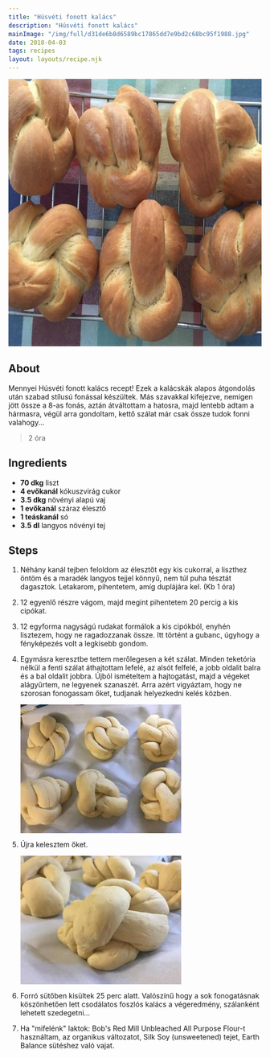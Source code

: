 ```yaml
---
title: "Húsvéti fonott kalács"
description: "Húsvéti fonott kalács"
mainImage: "/img/full/d31de6b8d6589bc17865dd7e9bd2c68bc95f1988.jpg"
date: 2018-04-03
tags: recipes
layout: layouts/recipe.njk
---
```

                            
<p align="center"><a href="https://cookpad.com/hu/receptek/4697223-husveti-fonott-kalacs" rel="Recipe source page"><img width="751" height="532" src="/img/full/d31de6b8d6589bc17865dd7e9bd2c68bc95f1988.jpg"/></a></p>

## About
Mennyei Húsvéti fonott kalács recept! Ezek a kalácskák alapos átgondolás után szabad stílusú fonással készültek. Más szavakkal kifejezve, nemigen jött össze a 8-as fonás, aztán átváltottam a hatosra, majd lentebb adtam a hármasra, végül arra gondoltam, kettő szálat már csak össze tudok fonni valahogy...

> 2 óra 

## Ingredients
* **70 dkg** liszt
* **4 evőkanál** kókuszvirág cukor
* **3.5 dkg** növényi alapú vaj
* **1 evőkanál** száraz élesztő
* **1 teáskanál** só
* **3.5 dl** langyos növényi tej

## Steps

1. Néhány kanál tejben feloldom az élesztőt egy kis cukorral, a liszthez öntöm és a maradék langyos tejjel könnyű, nem túl puha tésztát dagasztok. Letakarom, pihentetem, amíg duplájára kel. (Kb 1 óra)
 
    <div style="clear: both"/>

2. 12 egyenlő részre vágom, majd megint pihentetem 20 percig a kis cipókat.
 
    <div style="clear: both"/>

3. 12 egyforma nagyságú rudakat formálok a kis cipókból, enyhén lisztezem, hogy ne ragadozzanak össze. Itt történt a gubanc, úgyhogy a fényképezés volt a legkisebb gondom.
 
    <div style="clear: both"/>

4. Egymásra keresztbe tettem merőlegesen a két szálat. Minden teketória nélkül a fenti szálat áthajtottam lefelé, az alsót felfelé, a jobb oldalit balra és a bal oldalit jobbra. Újból ismételtem a hajtogatást, majd a végeket alágyűrtem, ne legyenek szanaszét. Arra azért vigyáztam, hogy ne szorosan fonogassam őket, tudjanak helyezkedni kelés közben.
 
    <p><img width="320" height="256" align="left" src="/img/full/cdfec9d07662918d0cf9cada5ef88150f3e88ab0.jpg"/></p><div style="clear: both"/>

5. Újra kelesztem őket.
 
    <p><img width="320" height="256" align="left" src="/img/full/6768e5cd8b69db0c57adbaf3312a787b249b3bf9.jpg"/></p><div style="clear: both"/>

6. Forró sütőben kisültek 25 perc alatt. Valószínű hogy a sok fonogatásnak köszönhetően lett csodálatos foszlós kalács a végeredmény, szálanként lehetett szedegetni...
 
    <div style="clear: both"/>

7. Ha "mifelénk" laktok: Bob's Red Mill Unbleached All Purpose Flour-t használtam, az organikus változatot, Silk Soy (unsweetened) tejet, Earth Balance sütéshez való vajat.
 
    <div style="clear: both"/>

